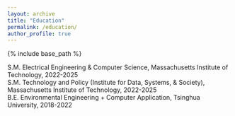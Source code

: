 ```yaml
---
layout: archive
title: "Education"
permalink: /education/
author_profile: true
---
```


{% include base_path %}

S.M. Electrical Engineering & Computer Science, Massachusetts Institute of Technology, 2022-2025 <br>
S.M. Technology and Policy (Institute for Data, Systems, & Society), Massachusetts Institute of Technology, 2022-2025 <br>
B.E. Environmental Engineering + Computer Application, Tsinghua University, 2018-2022


